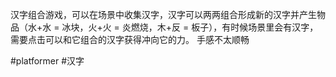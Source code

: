 汉字组合游戏，可以在场景中收集汉字，汉字可以两两组合形成新的汉字并产生物品（水+水 = 冰块，火+火 = 炎燃烧，木+反 = 板子），有时候场景里会有汉字，需要点击可以和它组合的汉字获得冲向它的力。
手感不太顺畅


#platformer #汉字 